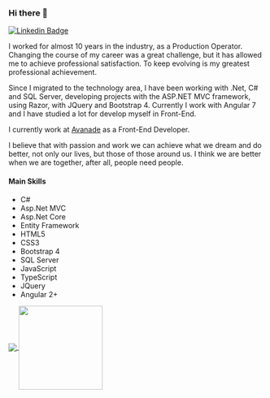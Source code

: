 ### Hi there 👋

<!--[![Hello 👋🏻](https://github.com/ivirson/ivirson/blob/master/banner_ivirson.png)](https://www.linkedin.com/in/ivirson-daltro/)-->

[![Linkedin Badge](https://img.shields.io/badge/-Add&nbsp;Me-blue?style=flat-square&logo=Linkedin&logoColor=white&link=https://www.linkedin.com/in/ivirson-daltro/)](https://www.linkedin.com/in/ivirson-daltro/)

I worked for almost 10 years in the industry, as a Production Operator. 
Changing the course of my career was a great challenge, but it has allowed me to achieve professional satisfaction. To keep evolving is my greatest professional achievement. 

Since I migrated to the technology area, I have been working with .Net, C# and SQL Server, developing projects with the ASP.NET MVC framework, using Razor, with JQuery and Bootstrap 4. Currently I work with Angular 7 and I have studied a lot for develop myself in Front-End.

I currently work at [Avanade](https://www.avanade.com/pt-br) as a Front-End Developer.

I believe that with passion and work we can achieve what we dream and do better, not only our lives, but those of those around us. I think we are better when we are together, after all, people need people.

#### Main Skills

- C#
- Asp.Net MVC
- Asp.Net Core
- Entity Framework
- HTML5
- CSS3
- Bootstrap 4
- SQL Server
- JavaScript
- TypeScript
- JQuery
- Angular 2+

<p>
  <a href="https://github.com/anuraghazra/github-readme-stats">
    <img
      align="center"
      src="https://github-readme-stats.vercel.app/api/top-langs/?username=ivirson&layout=compact"
    />
  </a>
  <a href="https://github.com/anuraghazra/github-readme-stats">
    <img
      align="center"
      height="165"
      src="https://github-readme-stats.vercel.app/api?username=ivirson&hide=["prs","issues"]&count_private=true&show_icons=true&custom_title=Github%20Status&hide=issues"
    />
  </a>
</p>
